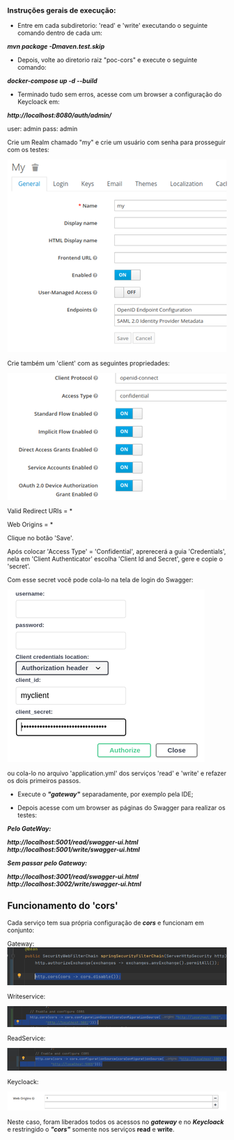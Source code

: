 

### Instruções gerais de execução:

* Entre em cada subdiretorio: 'read' e 'write' executando o seguinte comando dentro de cada um:

***mvn package -Dmaven.test.skip***

* Depois, volte ao diretorio raiz "poc-cors" e execute o seguinte comando:

***docker-compose up -d --build***


* Terminado tudo sem erros, acesse com um browser a configuração do Keycloack em:

***http://localhost:8080/auth/admin/***

user: admin 
pass: admin

Crie um Realm chamado "my" e crie um usuário com senha para prosseguir com os testes:

![img.png](img.png)

Crie também um 'client' com as seguintes propriedades:

![img_1.png](img_1.png)

Valid Redirect URIs = *

Web Origins = *

Clique no botão 'Save'.


Após colocar 'Access Type' = 'Confidential', aprerecerá a guia 'Credentials', nela 
em 'Client Authenticator' escolha 'Client Id and Secret', gere e copie o 'secret'.

Com esse secret você pode cola-lo na tela de login do Swagger:

![img_2.png](img_2.png)

ou cola-lo no arquivo 'application.yml' dos serviços 'read' e 'write' e refazer os dois primeiros passos.

* Execute o ***"gateway"*** separadamente, por exemplo pela IDE;

* Depois acesse com um browser as páginas do Swagger para realizar os testes:

***Pelo GateWay:***

***http://localhost:5001/read/swagger-ui.html***
***http://localhost:5001/write/swagger-ui.html***

***Sem passar pelo Gateway:***

***http://localhost:3001/read/swagger-ui.html***
***http://localhost:3002/write/swagger-ui.html***

## Funcionamento do 'cors'

Cada serviço tem sua própria configuração de ***cors*** e funcionam em conjunto:

Gateway:
![img_3.png](img_3.png)

Writeservice:

![img_4.png](img_4.png)

ReadService:

![img_5.png](img_5.png)

Keycloack:

![img_6.png](img_6.png)

Neste caso, foram liberados todos os acessos no ***gateway*** e no ***Keycloack*** e restringido o ***"cors"*** somente nos serviços **read** 
e **write**.